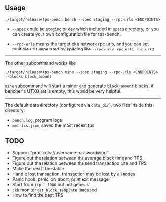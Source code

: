 
## Usage

```
./target/release/tps-bench bench --spec staging --rpc-urls <ENDPOINTS>
```

* `--spec` could be `staging` or `dev` which included in `specs` directory, or you can create your own configuration file for tps-bench.

* `--rpc-urls` means the target ckb network rpc urls, and you can set multiple urls seperated by spacing like `--rpc-urls rpc_url1 rpc_url2`

---

The other subcommand works like

```
./target/release/tps-bench mine --spec staging --rpc-urls <ENDPOINTS> --blocks block_amount
```

`mine` subcommand will start a miner and generate `block_amount` blocks, if bencher's UTXO set is empty, this would be very helpful.

---

The default data directory (configured via `data_dir`), two files inside this directory:

  * `bench.log`, program logs
  * `metrics.json`, saved the most recent tps

## TODO

  * Support "protocols://username:password@url"
  * Figure out the relation between the average block time and TPS
  * Figure out the relation between the send transaction rate and TPS
  * Make the result be stable
  * Handle lost transaction, transaction may be lost by all nodes
  * Panic hook: panic_on_abort, print exit message
  * Start from `tip - 1000` but not genesis
  * `ckb` monitor `get_block_template` timeused
  * How to find the best TPS
